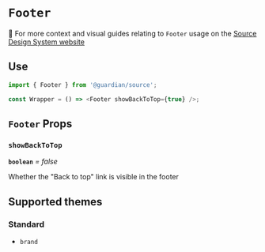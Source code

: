 # `Footer`

📣 For more context and visual guides relating to `Footer` usage on the [Source Design System website](https://www.theguardian.design)

## Use

```js
import { Footer } from '@guardian/source';

const Wrapper = () => <Footer showBackToTop={true} />;
```

## `Footer` Props

### `showBackToTop`

**`boolean`** _= false_

Whether the "Back to top" link is visible in the footer

## Supported themes

### Standard

-   `brand`

